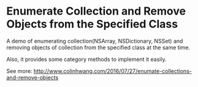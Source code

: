 # Enumerate Collection and Remove Objects from the Specified Class
A demo of enumerating collection(NSArray, NSDictionary, NSSet) and removing objects of collection from the specified class at the same time.

Also, it provides some category methods to implement it easily.

See more: http://www.colinhwang.com/2016/07/27/enumate-collections-and-remove-objects
